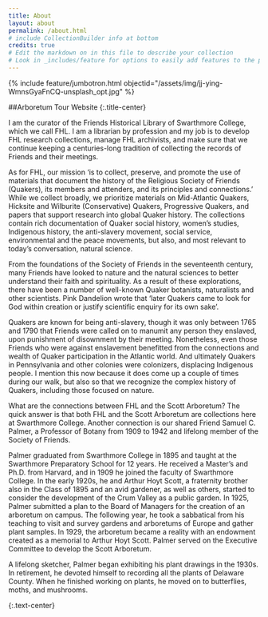 ```yaml
---
title: About
layout: about
permalink: /about.html
# include CollectionBuilder info at bottom
credits: true
# Edit the markdown on in this file to describe your collection
# Look in _includes/feature for options to easily add features to the page
---
```


{% include feature/jumbotron.html objectid="/assets/img/jj-ying-WmnsGyaFnCQ-unsplash_opt.jpg" %}

  ##Arboretum Tour Website
  {:.title-center}

I am the curator of the Friends Historical Library of Swarthmore College, which we call FHL. I am a librarian by profession and my job is to develop FHL research collections, manage FHL archivists, and make sure that we continue keeping a centuries-long tradition of collecting the records of Friends and their meetings.

As for FHL, our mission ‘is to collect, preserve, and promote the use of materials that document the history of the Religious Society of Friends (Quakers), its members and attenders, and its principles and connections.’  While we collect broadly, we prioritize materials on Mid-Atlantic Quakers, Hicksite and Wilburite (Conservative) Quakers, Progressive Quakers, and papers that support research into global Quaker history. The collections contain rich documentation of Quaker social history, women’s studies, Indigenous history, the anti-slavery movement, social service, environmental and the peace movements, but also, and most relevant to today’s conversation, natural science.

From the foundations of the Society of Friends in the seventeenth century, many Friends have looked to nature and the natural sciences to better understand their faith and spirituality. As a result of these explorations, there have been a number of well-known Quaker botanists, naturalists and other scientists. Pink Dandelion wrote that ‘later Quakers came to look for God within creation or justify scientific enquiry for its own sake’. 

Quakers are known for being anti-slavery, though it was only between 1765 and 1790 that Friends were called on to manumit any person they enslaved, upon punishment of disownment by their meeting. Nonetheless, even those Friends who were against enslavement benefitted from the connections and wealth of Quaker participation in the Atlantic world. And ultimately Quakers in Pennsylvania and other colonies were colonizers, displacing Indigenous people. I mention this now because it does come up a couple of times during our walk, but also so that we recognize the complex history of Quakers, including those focused on nature.

What are the connections between FHL and the Scott Arboretum? The quick answer is that both FHL and the Scott Arboretum are collections here at Swarthmore College. Another connection is our shared Friend Samuel C. Palmer, a Professor of Botany from 1909 to 1942 and lifelong member of the Society of Friends. 

Palmer graduated from Swarthmore College in 1895 and taught at the Swarthmore Preparatory School for 12 years. He received a Master’s and Ph.D. from Harvard, and in 1909 he joined the faculty of Swarthmore College. In the early 1920s, he and Arthur Hoyt Scott, a fraternity brother also in the Class of 1895 and an avid gardener, as well as others, started to consider the  development of the Crum Valley as a public garden. In 1925, Palmer submitted a plan to the Board of Managers for the creation of an arboretum on campus. The following year, he took a sabbatical from his teaching to visit and survey gardens and arboretums of Europe and gather plant samples. In 1929, the arboretum became a reality with an endowment created as a memorial to Arthur Hoyt Scott. Palmer served on the Executive Committee to develop the Scott Arboretum.

A lifelong sketcher, Palmer began exhibiting his plant drawings in the 1930s. In retirement, he devoted himself to recording all the plants of Delaware County. When he finished working on plants, he moved on to butterflies, moths, and mushrooms.

{:.text-center}
